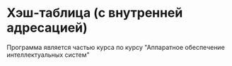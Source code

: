 # Хэш-таблица (с внутренней адресацией)
Программа является частью курса по курсу "Аппаратное обеспечение интеллектуальных систем"

